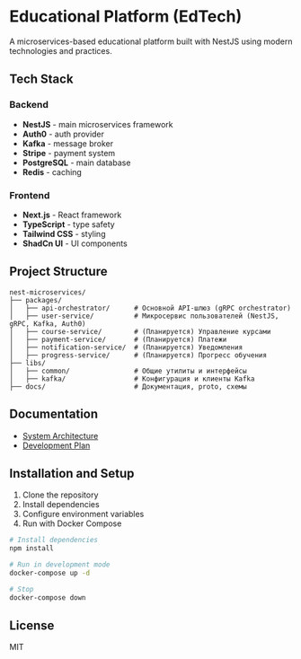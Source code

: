 # Educational Platform (EdTech)

A microservices-based educational platform built with NestJS using modern technologies and practices.

## Tech Stack

### Backend
- **NestJS** - main microservices framework
- **Auth0** - auth provider
- **Kafka** - message broker
- **Stripe** - payment system
- **PostgreSQL** - main database
- **Redis** - caching

### Frontend
- **Next.js** - React framework
- **TypeScript** - type safety
- **Tailwind CSS** - styling
- **ShadCn UI** - UI components

## Project Structure

```
nest-microservices/
├── packages/
│   ├── api-orchestrator/      # Основной API-шлюз (gRPC orchestrator)
│   ├── user-service/          # Микросервис пользователей (NestJS, gRPC, Kafka, Auth0)
│   ├── course-service/        # (Планируется) Управление курсами
│   ├── payment-service/       # (Планируется) Платежи
│   ├── notification-service/  # (Планируется) Уведомления
│   ├── progress-service/      # (Планируется) Прогресс обучения
├── libs/
│   ├── common/                # Общие утилиты и интерфейсы
│   ├── kafka/                 # Конфигурация и клиенты Kafka
├── docs/                      # Документация, proto, схемы

```

## Documentation

- [System Architecture](docs/architecture.md)
- [Development Plan](docs/development-plan.md)

## Installation and Setup

1. Clone the repository
2. Install dependencies
3. Configure environment variables
4. Run with Docker Compose

```bash
# Install dependencies
npm install

# Run in development mode
docker-compose up -d

# Stop
docker-compose down
```

## License

MIT 
